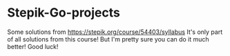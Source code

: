 # Stepik-Go-projects
Some solutions from https://stepik.org/course/54403/syllabus
It's only part of all solutions from this course! But I'm pretty sure you can do it much better! Good luck!
